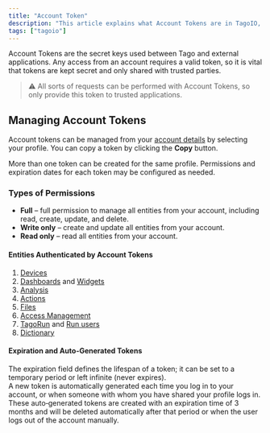 ```yaml
---
title: "Account Token"
description: "This article explains what Account Tokens are in TagoIO, why they must be kept secret, and how to manage them from your account profile. It also highlights that multiple tokens can be created with configurable permissions and expiration."
tags: ["tagoio"]
---
```

Account Tokens are the secret keys used between Tago and external applications. Any access from an account requires a valid token, so it is vital that tokens are kept secret and only shared with trusted parties.

> ⚠️ All sorts of requests can be performed with Account Tokens, so only provide this token to trusted applications.

<!-- Image placeholder removed for build -->

## Managing Account Tokens

Account tokens can be managed from your [account details](editing-accounts-details) by selecting your profile. You can copy a token by clicking the **Copy** button.

More than one token can be created for the same profile. Permissions and expiration dates for each token may be configured as needed.

### Types of Permissions

* **Full** – full permission to manage all entities from your account, including read, create, update, and delete.
* **Write only** – create and update all entities from your account.
* **Read only** – read all entities from your account.

#### Entities Authenticated by Account Tokens

1. [Devices](/docs/tagoio/devices/)
2. [Dashboards](../dashboards/) and [Widgets](../widgets/)
3. [Analysis](../analysis/)
4. [Actions](../actions/)
5. [Files](../files)
6. [Access Management](../tagorun/access-management/)
7. [TagoRun](/tagorun) and [Run users](../account/user-management)
8. [Dictionary](../dictionaries)

#### Expiration and Auto-Generated Tokens

The expiration field defines the lifespan of a token; it can be set to a temporary period or left infinite (never expires).  
A new token is automatically generated each time you log in to your account, or when someone with whom you have shared your profile logs in. These auto‑generated tokens are created with an expiration time of 3 months and will be deleted automatically after that period or when the user logs out of the account manually.
